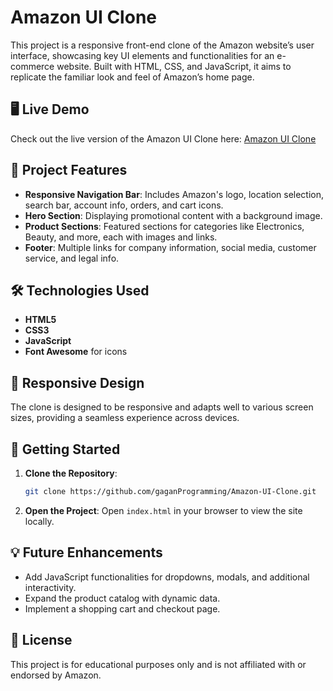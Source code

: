 # Amazon UI Clone

This project is a responsive front-end clone of the Amazon website’s user interface, showcasing key UI elements and functionalities for an e-commerce website. Built with HTML, CSS, and JavaScript, it aims to replicate the familiar look and feel of Amazon’s home page.

## 🖥️ Live Demo

Check out the live version of the Amazon UI Clone here: [Amazon UI Clone](https://gaganprogramming.github.io/Amazon-UI-Clone/)

## 📑 Project Features

- **Responsive Navigation Bar**: Includes Amazon's logo, location selection, search bar, account info, orders, and cart icons.
- **Hero Section**: Displaying promotional content with a background image.
- **Product Sections**: Featured sections for categories like Electronics, Beauty, and more, each with images and links.
- **Footer**: Multiple links for company information, social media, customer service, and legal info.

## 🛠️ Technologies Used

- **HTML5**
- **CSS3**
- **JavaScript**
- **Font Awesome** for icons

## 📱 Responsive Design

The clone is designed to be responsive and adapts well to various screen sizes, providing a seamless experience across devices.

## 🚀 Getting Started

1. **Clone the Repository**:
   ```bash
   git clone https://github.com/gaganProgramming/Amazon-UI-Clone.git
   ```

2. **Open the Project**:
   Open `index.html` in your browser to view the site locally.

## 💡 Future Enhancements

- Add JavaScript functionalities for dropdowns, modals, and additional interactivity.
- Expand the product catalog with dynamic data.
- Implement a shopping cart and checkout page.

## 📝 License

This project is for educational purposes only and is not affiliated with or endorsed by Amazon.
